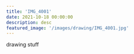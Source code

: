 ```yaml
---
title: 'IMG_4001'
date: 2021-10-18 00:00:00
description: desc
featured_image: '/images/drawing/IMG_4001.jpg'
---
```


drawing stuff